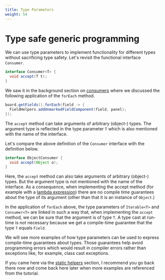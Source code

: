 ```yaml
---
title: Type Parameters
weight: 54
---
```


# Type safe generic programming

[consumers]: ../functional_interfaces#consumers

We can use type parameters to implement functionality for different types without sacrificing type safety.
Let's revisit the functional interface `Consumer`.

```java
interface Consumer<T> {
  void accept(T t);
}
```

We saw it in the background section on [consumers] where we discussed the following application of the `forEach` method.

```java
board.getFields().forEach(field -> {
  FieldHelpers.addUnmarkedFieldComponent(field, panel);
});
```

The `accept` method can take arguments of arbitrary (object-) types.
The argument type is reflected in the type parameter `T` which is also mentioned with the name of the interface.

Let's compare the above definition of the `Consumer` interface with the definition below.

```java
interface ObjectConsumer {
  void accept(Object o);
}
```

[lambda expression]: ../functional_interfaces

Here, the `accept` method can also take arguments of arbitrary (object-) types.
But the argument type is not mentioned with the name of the interface.
As a consequence, when implementing the accept method (for example with a [lambda expression]) there are no compile time guarantees about the type of its argument (other than that it is an instance of `Object`.)

In the application of `forEach` above, the type parameters of `Iterable<T>` and `Consumer<T>` are linked in such a way that, when implementing the `accept` method, we can be sure that the argument is of type `T`. A type cast at run-time is not necessary because we get a compile-time guarantee that the type `T` equals `Field`.

We will see more examples of how type parameters can be used to express compile-time guarantees about types.
Those guarantees help avoid programming errors which would result in compiler errors rather than exceptions like, for example, class cast exceptions.

If you came here via the [static helpers] section, I recommend you go back there now and come back here later when more examples are referenced from the tutorial.

[static helpers]: ../../static_methods/static_helpers
